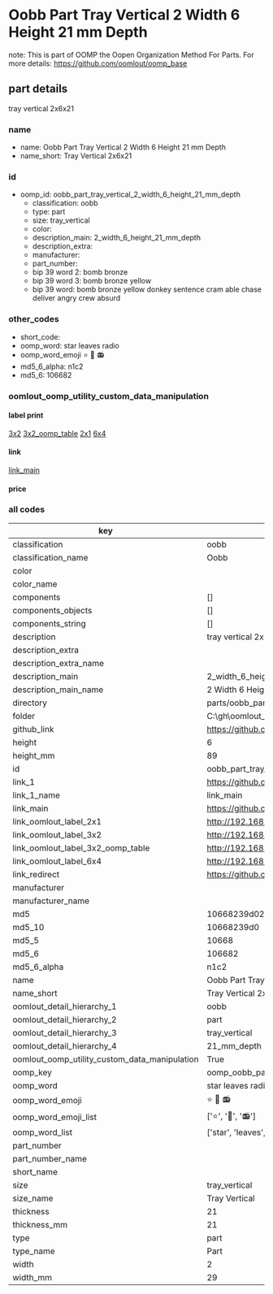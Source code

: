 # Oobb Part Tray Vertical 2 Width 6 Height 21 mm Depth  

note: This is part of OOMP the Oopen Organization Method For Parts. For more details: https://github.com/oomlout/oomp_base

##  part details
  



tray vertical 2x6x21



### name
* name: Oobb Part Tray Vertical 2 Width 6 Height 21 mm Depth
* name_short: Tray Vertical 2x6x21 
### id
* oomp_id: oobb_part_tray_vertical_2_width_6_height_21_mm_depth
  * classification: oobb
  * type: part
  * size: tray_vertical
  * color: 
  * description_main: 2_width_6_height_21_mm_depth
  * description_extra: 
  * manufacturer: 
  * part_number: 
  * bip 39 word 2: bomb bronze
  * bip 39 word 3: bomb bronze yellow
  * bip 39 word: bomb bronze yellow donkey sentence cram able chase deliver angry crew absurd

### other_codes
* short_code: 
* oomp_word: star leaves radio
* oomp_word_emoji :star: :leaves: :radio:
* md5_6_alpha: n1c2
* md5_6: 106682






### oomlout_oomp_utility_custom_data_manipulation
#### label print
[3x2](http://192.168.1.245:1112/?label=oomp%20n1c2)
[3x2_oomp_table](http://192.168.1.108:1112/?label=oomp%20n1c2)
[2x1](http://192.168.1.242:1112/?label=oomp%20n1c2)
[6x4](http://192.168.1.55:1112/?label=oomp%20n1c2)    

#### link

[link_main](https://github.com/oomlout/oomlout_oobb_version_4_generated_parts/tree/main/navigation_oomp/oobb/part/tray_vertical/2_width_6_height_21_mm_depth/part)                              

#### price







### all codes 
| key | value |  
| --- | --- |  
| classification | oobb |  
| classification_name | Oobb |  
| color |  |  
| color_name |  |  
| components | [] |  
| components_objects | [] |  
| components_string | [] |  
| description | tray vertical 2x6x21 |  
| description_extra |  |  
| description_extra_name |  |  
| description_main | 2_width_6_height_21_mm_depth |  
| description_main_name | 2 Width 6 Height 21 mm Depth |  
| directory | parts/oobb_part_tray_vertical_2_width_6_height_21_mm_depth |  
| folder | C:\gh\oomlout_oobb_version_4_generated_parts\parts\oobb_part_tray_vertical_2_width_6_height_21_mm_depth |  
| github_link | https://github.com/oomlout/oomlout_oomp_part_src/tree/main/parts/oobb_part_tray_vertical_2_width_6_height_21_mm_depth |  
| height | 6 |  
| height_mm | 89 |  
| id | oobb_part_tray_vertical_2_width_6_height_21_mm_depth |  
| link_1 | https://github.com/oomlout/oomlout_oobb_version_4_generated_parts/tree/main/navigation_oomp/oobb/part/tray_vertical/2_width_6_height_21_mm_depth/part |  
| link_1_name | link_main |  
| link_main | https://github.com/oomlout/oomlout_oobb_version_4_generated_parts/tree/main/navigation_oomp/oobb/part/tray_vertical/2_width_6_height_21_mm_depth/part |  
| link_oomlout_label_2x1 | http://192.168.1.242:1112/?label=oomp%20n1c2 |  
| link_oomlout_label_3x2 | http://192.168.1.245:1112/?label=oomp%20n1c2 |  
| link_oomlout_label_3x2_oomp_table | http://192.168.1.108:1112/?label=oomp%20n1c2 |  
| link_oomlout_label_6x4 | http://192.168.1.55:1112/?label=oomp%20n1c2 |  
| link_redirect | https://github.com/oomlout/oomlout_oobb_version_4_generated_parts/tree/main/parts/oobb_tray_vertical_02_06_21 |  
| manufacturer |  |  
| manufacturer_name |  |  
| md5 | 10668239d026a008c8e1f413fe0728c9 |  
| md5_10 | 10668239d0 |  
| md5_5 | 10668 |  
| md5_6 | 106682 |  
| md5_6_alpha | n1c2 |  
| name | Oobb Part Tray Vertical 2 Width 6 Height 21 mm Depth |  
| name_short | Tray Vertical 2x6x21  |  
| oomlout_detail_hierarchy_1 | oobb |  
| oomlout_detail_hierarchy_2 | part |  
| oomlout_detail_hierarchy_3 | tray_vertical |  
| oomlout_detail_hierarchy_4 | 21_mm_depth |  
| oomlout_oomp_utility_custom_data_manipulation | True |  
| oomp_key | oomp_oobb_part_tray_vertical_2_width_6_height_21_mm_depth |  
| oomp_word | star leaves radio |  
| oomp_word_emoji | :star: :leaves: :radio: |  
| oomp_word_emoji_list | [':star:', ':leaves:', ':radio:'] |  
| oomp_word_list | ['star', 'leaves', 'radio'] |  
| part_number |  |  
| part_number_name |  |  
| short_name |  |  
| size | tray_vertical |  
| size_name | Tray Vertical |  
| thickness | 21 |  
| thickness_mm | 21 |  
| type | part |  
| type_name | Part |  
| width | 2 |  
| width_mm | 29 |  
